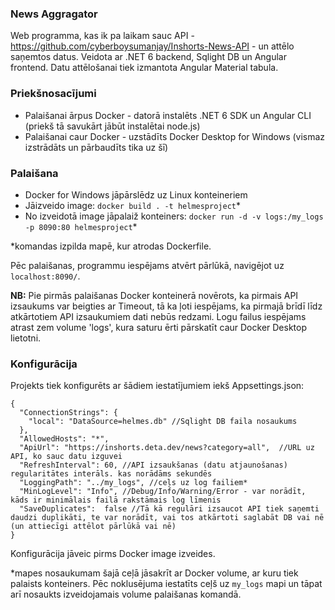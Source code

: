 ### News Aggragator

Web programma, kas ik pa laikam sauc API - https://github.com/cyberboysumanjay/Inshorts-News-API - un attēlo saņemtos datus.
Veidota ar .NET 6 backend, Sqlight DB un Angular frontend. Datu attēlošanai tiek izmantota Angular Material tabula.

### Priekšnosacījumi
- Palaišanai ārpus Docker - datorā instalēts .NET 6 SDK un Angular CLI (priekš tā savukārt jābūt instalētai node.js)
- Palaišanai caur Docker - uzstādīts Docker Desktop for Windows (vismaz izstrādāts un pārbaudīts tika uz šī)

### Palaišana

- Docker for Windows jāpārslēdz uz Linux konteineriem
- Jāizveido image: `docker build . -t helmesproject`* 
- No izveidotā image jāpalaiž konteiners: `docker run -d -v logs:/my_logs -p 8090:80 helmesproject`*

*komandas izpilda mapē, kur atrodas Dockerfile.

Pēc palaišanas, programmu iespējams atvērt pārlūkā, navigējot uz `localhost:8090/`.

**NB:** Pie pirmās palaišanas Docker konteinerā novērots, ka pirmais API izsaukums var beigties ar Timeout, tā ka ļoti iespējams, ka pirmajā brīdī līdz atkārtotiem API izsaukumiem dati nebūs redzami.
Logu failus iespējams atrast zem volume 'logs', kura saturu ērti pārskatīt caur Docker Desktop lietotni.

### Konfigurācija
Projekts tiek konfigurēts ar šādiem iestatījumiem iekš Appsettings.json:
```
{
  "ConnectionStrings": {
    "local": "DataSource=helmes.db" //Sqlight DB faila nosaukums
  },
  "AllowedHosts": "*",
  "ApiUrl": "https://inshorts.deta.dev/news?category=all",  //URL uz API, ko sauc datu izguvei
  "RefreshInterval": 60, //API izsaukšanas (datu atjaunošanas) regularitātes interāls. kas norādāms sekundēs
  "LoggingPath": "../my_logs", //ceļs uz log failiem*
  "MinLogLevel": "Info", //Debug/Info/Warning/Error - var norādīt, kāds ir minimālais failā rakstāmais log līmenis
  "SaveDuplicates":  false //Tā kā regulāri izsaucot API tiek saņemti daudzi duplikāti, te var norādīt, vai tos atkārtoti saglabāt DB vai nē (un attiecīgi attēlot pārlūkā vai nē)
}
```
Konfigurācija jāveic pirms Docker image izveides.

*mapes nosaukumam šajā ceļā jāsakrīt ar Docker volume, ar kuru tiek palaists konteiners. Pēc noklusējuma iestatīts ceļš uz `my_logs` mapi un tāpat arī nosaukts izveidojamais volume palaišanas komandā.

